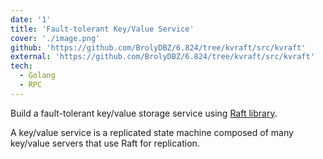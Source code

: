```yaml
---
date: '1'
title: 'Fault-tolerant Key/Value Service'
cover: './image.png'
github: 'https://github.com/BrolyDBZ/6.824/tree/kvraft/src/kvraft'
external: 'https://github.com/BrolyDBZ/6.824/tree/kvraft/src/kvraft'
tech:
  - Golang
  - RPC
---
```


Build a fault-tolerant key/value storage service using [Raft library](https://github.com/BrolyDBZ/6.824/tree/kvraft/src/raft).

A key/value service is a replicated state machine composed of many key/value servers that use Raft for replication.
